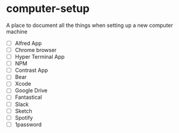 # computer-setup
A place to document all the things when setting up a new computer machine

- [ ] Alfred App
- [ ] Chrome browser
- [ ] Hyper Terminal App
- [ ] NPM
- [ ] Contrast App
- [ ] Bear
- [ ] Xcode
- [ ] Google Drive
- [ ] Fantastical
- [ ] Slack
- [ ] Sketch
- [ ] Spotify
- [ ] 1password
